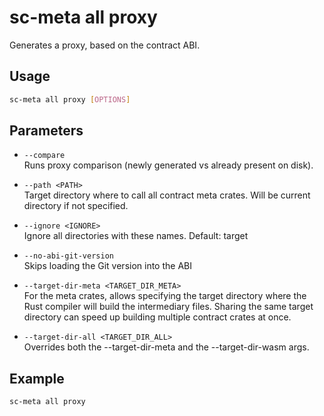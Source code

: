 # sc-meta all proxy

Generates a proxy, based on the contract ABI.

## Usage

```bash
sc-meta all proxy [OPTIONS]
```

## Parameters

- `--compare`  
  Runs proxy comparison (newly generated vs already present on disk).

- `--path <PATH>`  
  Target directory where to call all contract meta crates. Will be current directory if not specified.

- `--ignore <IGNORE>`  
  Ignore all directories with these names. Default: target

- `--no-abi-git-version`  
  Skips loading the Git version into the ABI

- `--target-dir-meta <TARGET_DIR_META>`  
  For the meta crates, allows specifying the target directory where the Rust compiler will build the intermediary files. Sharing the same target directory can speed up building multiple contract crates at once.

- `--target-dir-all <TARGET_DIR_ALL>`  
  Overrides both the --target-dir-meta and the --target-dir-wasm args.

## Example

```bash
sc-meta all proxy
